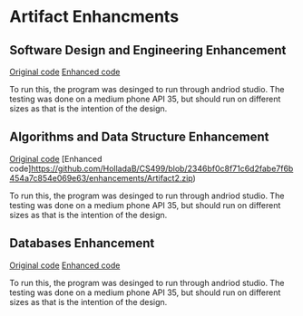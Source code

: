 # Artifact Enhancments
## Software Design and Engineering Enhancement
[Original code](https://github.com/HolladaB/CS499/blob/f706d20e83d0c8b55035e539324da4567f04b534/originals/CS340/Original2.zip)
[Enhanced code](https://github.com/HolladaB/CS499/blob/73023debf4ab2112c372a3e8f22947a27a1d8990/enhancements/Artifact1.zip)

To run this, the program was desinged to run through andriod studio. The testing was done on a medium phone API 35, but should run on different sizes as that is the intention of the design. 

## Algorithms and Data Structure Enhancement
[Original code](https://github.com/HolladaB/CS499/blob/cb16fe79d310f0dde6e5f235c76ea15fea33022c/originals/CS360/original.zip)
[Enhanced code]https://github.com/HolladaB/CS499/blob/2346bf0c8f71c6d2fabe7f6b454a7c854e069e63/enhancements/Artifact2.zip)

To run this, the program was desinged to run through andriod studio. The testing was done on a medium phone API 35, but should run on different sizes as that is the intention of the design. 

## Databases Enhancement
[Original code](https://github.com/HolladaB/CS499/blob/cb16fe79d310f0dde6e5f235c76ea15fea33022c/originals/CS360/original.zip)
[Enhanced code](https://github.com/HolladaB/CS499/blob/73023debf4ab2112c372a3e8f22947a27a1d8990/enhancements/Artifact1.zip)

To run this, the program was desinged to run through andriod studio. The testing was done on a medium phone API 35, but should run on different sizes as that is the intention of the design. 
